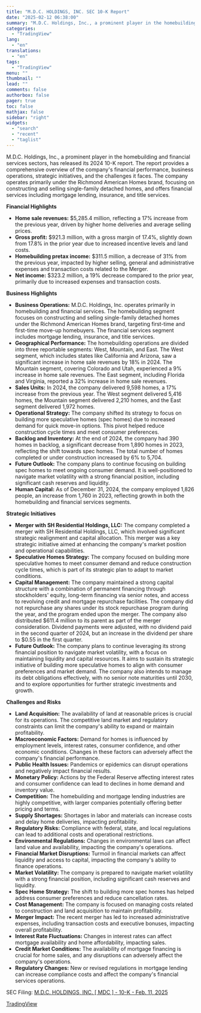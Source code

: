```yaml
---
title: "M.D.C. HOLDINGS, INC. SEC 10-K Report"
date: "2025-02-12 06:38:00"
summary: "M.D.C. Holdings, Inc., a prominent player in the homebuilding and financial services sectors, has released its 2024 10-K report. The report provides a comprehensive overview of the company's financial performance, business operations, strategic initiatives, and the challenges it faces. The company operates primarily under the Richmond American Homes brand, focusing..."
categories:
  - "TradingView"
lang:
  - "en"
translations:
  - "en"
tags:
  - "TradingView"
menu: ""
thumbnail: ""
lead: ""
comments: false
authorbox: false
pager: true
toc: false
mathjax: false
sidebar: "right"
widgets:
  - "search"
  - "recent"
  - "taglist"
---
```


M.D.C. Holdings, Inc., a prominent player in the homebuilding and financial services sectors, has released its 2024 10-K report. The report provides a comprehensive overview of the company's financial performance, business operations, strategic initiatives, and the challenges it faces. The company operates primarily under the Richmond American Homes brand, focusing on constructing and selling single-family detached homes, and offers financial services including mortgage lending, insurance, and title services.

**Financial Highlights**

* **Home sale revenues:** $5,285.4 million, reflecting a 17% increase from the previous year, driven by higher home deliveries and average selling prices.
* **Gross profit:** $921.3 million, with a gross margin of 17.4%, slightly down from 17.8% in the prior year due to increased incentive levels and land costs.
* **Homebuilding pretax income:** $311.5 million, a decrease of 31% from the previous year, impacted by higher selling, general and administrative expenses and transaction costs related to the Merger.
* **Net income:** $323.2 million, a 19% decrease compared to the prior year, primarily due to increased expenses and transaction costs.

**Business Highlights**

* **Business Operations:** M.D.C. Holdings, Inc. operates primarily in homebuilding and financial services. The homebuilding segment focuses on constructing and selling single-family detached homes under the Richmond American Homes brand, targeting first-time and first-time move-up homebuyers. The financial services segment includes mortgage lending, insurance, and title services.
* **Geographical Performance:** The homebuilding operations are divided into three reportable segments: West, Mountain, and East. The West segment, which includes states like California and Arizona, saw a significant increase in home sale revenues by 18% in 2024. The Mountain segment, covering Colorado and Utah, experienced a 9% increase in home sale revenues. The East segment, including Florida and Virginia, reported a 32% increase in home sale revenues.
* **Sales Units:** In 2024, the company delivered 9,598 homes, a 17% increase from the previous year. The West segment delivered 5,416 homes, the Mountain segment delivered 2,210 homes, and the East segment delivered 1,972 homes.
* **Operational Strategy:** The company shifted its strategy to focus on building more speculative homes (spec homes) due to increased demand for quick move-in options. This pivot helped reduce construction cycle times and meet consumer preferences.
* **Backlog and Inventory:** At the end of 2024, the company had 390 homes in backlog, a significant decrease from 1,890 homes in 2023, reflecting the shift towards spec homes. The total number of homes completed or under construction increased by 6% to 5,704.
* **Future Outlook:** The company plans to continue focusing on building spec homes to meet ongoing consumer demand. It is well-positioned to navigate market volatility with a strong financial position, including significant cash reserves and liquidity.
* **Human Capital:** As of December 31, 2024, the company employed 1,826 people, an increase from 1,760 in 2023, reflecting growth in both the homebuilding and financial services segments.

**Strategic Initiatives**

* **Merger with SH Residential Holdings, LLC:** The company completed a merger with SH Residential Holdings, LLC, which involved significant strategic realignment and capital allocation. This merger was a key strategic initiative aimed at enhancing the company's market position and operational capabilities.
* **Speculative Homes Strategy:** The company focused on building more speculative homes to meet consumer demand and reduce construction cycle times, which is part of its strategic plan to adapt to market conditions.
* **Capital Management:** The company maintained a strong capital structure with a combination of permanent financing through stockholders' equity, long-term financing via senior notes, and access to revolving credit and mortgage repurchase facilities. The company did not repurchase any shares under its stock repurchase program during the year, and the program ended upon the merger. The company also distributed $611.4 million to its parent as part of the merger consideration. Dividend payments were adjusted, with no dividend paid in the second quarter of 2024, but an increase in the dividend per share to $0.55 in the first quarter.
* **Future Outlook:** The company plans to continue leveraging its strong financial position to navigate market volatility, with a focus on maintaining liquidity and capital resources. It aims to sustain its strategic initiative of building more speculative homes to align with consumer preferences and market demand. The company also intends to manage its debt obligations effectively, with no senior note maturities until 2030, and to explore opportunities for further strategic investments and growth.

**Challenges and Risks**

* **Land Acquisition:** The availability of land at reasonable prices is crucial for its operations. The competitive land market and regulatory constraints can limit the company's ability to expand or maintain profitability.
* **Macroeconomic Factors:** Demand for homes is influenced by employment levels, interest rates, consumer confidence, and other economic conditions. Changes in these factors can adversely affect the company's financial performance.
* **Public Health Issues:** Pandemics or epidemics can disrupt operations and negatively impact financial results.
* **Monetary Policy:** Actions by the Federal Reserve affecting interest rates and consumer confidence can lead to declines in home demand and inventory value.
* **Competition:** The homebuilding and mortgage lending industries are highly competitive, with larger companies potentially offering better pricing and terms.
* **Supply Shortages:** Shortages in labor and materials can increase costs and delay home deliveries, impacting profitability.
* **Regulatory Risks:** Compliance with federal, state, and local regulations can lead to additional costs and operational restrictions.
* **Environmental Regulations:** Changes in environmental laws can affect land value and availability, impacting the company's operations.
* **Financial Market Disruptions:** Turmoil in financial markets can affect liquidity and access to capital, impacting the company's ability to finance operations.
* **Market Volatility:** The company is prepared to navigate market volatility with a strong financial position, including significant cash reserves and liquidity.
* **Spec Home Strategy:** The shift to building more spec homes has helped address consumer preferences and reduce cancellation rates.
* **Cost Management:** The company is focused on managing costs related to construction and land acquisition to maintain profitability.
* **Merger Impact:** The recent merger has led to increased administrative expenses, including transaction costs and executive bonuses, impacting overall profitability.
* **Interest Rate Fluctuations:** Changes in interest rates can affect mortgage availability and home affordability, impacting sales.
* **Credit Market Conditions:** The availability of mortgage financing is crucial for home sales, and any disruptions can adversely affect the company's operations.
* **Regulatory Changes:** New or revised regulations in mortgage lending can increase compliance costs and affect the company's financial services operations.

SEC Filing: [M.D.C. HOLDINGS, INC. [ MDC ] - 10-K - Feb. 11, 2025](https://www.sec.gov/Archives/edgar/data/773141/000077314125000004/mdc-20241231.htm)

[TradingView](https://www.tradingview.com/news/tradingview:f2f2970c223fd:0-m-d-c-holdings-inc-sec-10-k-report/)
